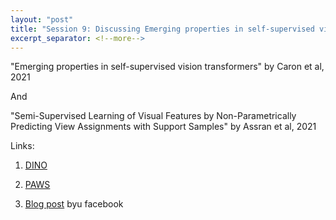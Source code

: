 ```yaml
---
layout: "post" 
title: "Session 9: Discussing Emerging properties in self-supervised vision transformers"
excerpt_separator: <!--more-->
---
```


"Emerging properties in self-supervised vision transformers"
by Caron et al, 2021

And

"Semi-Supervised Learning of Visual Features by Non-Parametrically Predicting View Assignments with Support Samples"
by Assran et al, 2021

Links:

1) [DINO](https://paperswithcode.com/paper/emerging-properties-in-self-supervised-vision)

2) [PAWS](https://arxiv.org/abs/2104.13963)

3) [Blog post](https://ai.facebook.com/blog/dino-paws-computer-vision-with-self-supervised-transformers-and-10x-more-efficient-training/)
   byu facebook
